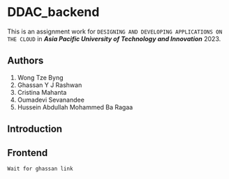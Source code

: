 # DDAC_backend

This is an assignment work for `DESIGNING AND DEVELOPING APPLICATIONS ON THE CLOUD` in ***Asia Pacific University of Technology and Innovation*** 2023. 

## Authors
1. Wong Tze Byng
2. Ghassan Y J Rashwan
3. Cristina Mahanta
4. Oumadevi Sevanandee
5. Hussein Abdullah Mohammed Ba Ragaa

## Introduction


## Frontend

`Wait for ghassan link`
